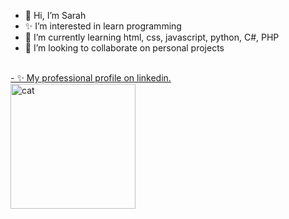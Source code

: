 - 🤭 Hi, I’m Sarah
- ✨ I’m interested in learn programming
- 🌻 I’m currently learning html, css, javascript, python, C#, PHP
- 💞️ I’m looking to collaborate on personal projects

<br />

<div class="badge-base LI-profile-badge" data-locale="pt_BR" data-size="medium" data-theme="light" data-type="VERTICAL" data-vanity="xsarahbelisariox" data-version="v1"><a class="badge-base__link LI-simple-link" href="https://br.linkedin.com/in/xsarahbelisariox?trk=profile-badge">- ✨ My professional profile on linkedin.</a>
</div>

<img src="https://img.freepik.com/vetores-premium/um-gato-com-um-computador-ao-fundo-e-um-desenho-animado-na-parte-inferior_961307-7873.jpg?w=1480" alt="cat" style="width: 200px; height: 200px;">
